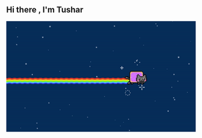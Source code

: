 ## Hi there , I'm Tushar 
<img src ="https://github.com/krim6ix/Tushar/blob/main/ezgif.com-gif-maker.gif">